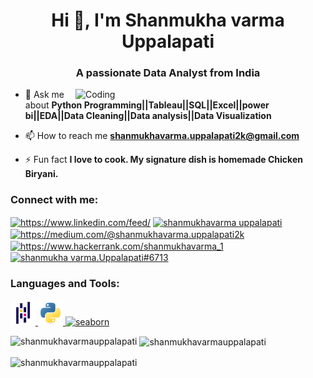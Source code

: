 <h1 align="center">Hi 👋, I'm Shanmukha varma Uppalapati</h1>
<h3 align="center">A passionate Data Analyst from India</h3>
<img align="right" alt="Coding" width="400" src="https://cdn.dribbble.com/users/1162077/screenshots/3848914/programmer.gif">

- 💬 Ask me about **Python Programming||Tableau||SQL||Excel||power bi||EDA||Data Cleaning||Data analysis||Data Visualization**

- 📫 How to reach me **shanmukhavarma.uppalapati2k@gmail.com**

- ⚡ Fun fact **I love to cook. My signature dish is homemade Chicken Biryani.**

<h3 align="left">Connect with me:</h3>
<p align="left">
<a href="https://linkedin.com/in/https://www.linkedin.com/feed/" target="blank"><img align="center" src="https://raw.githubusercontent.com/rahuldkjain/github-profile-readme-generator/master/src/images/icons/Social/linked-in-alt.svg" alt="https://www.linkedin.com/feed/" height="30" width="40" /></a>
<a href="https://kaggle.com/shanmukhavarma uppalapati" target="blank"><img align="center" src="https://raw.githubusercontent.com/rahuldkjain/github-profile-readme-generator/master/src/images/icons/Social/kaggle.svg" alt="shanmukhavarma uppalapati" height="30" width="40" /></a>
<a href="https://medium.com/https://medium.com/@shanmukhavarma.uppalapati2k" target="blank"><img align="center" src="https://raw.githubusercontent.com/rahuldkjain/github-profile-readme-generator/master/src/images/icons/Social/medium.svg" alt="https://medium.com/@shanmukhavarma.uppalapati2k" height="30" width="40" /></a>
<a href="https://www.hackerrank.com/https://www.hackerrank.com/shanmukhavarma_1" target="blank"><img align="center" src="https://raw.githubusercontent.com/rahuldkjain/github-profile-readme-generator/master/src/images/icons/Social/hackerrank.svg" alt="https://www.hackerrank.com/shanmukhavarma_1" height="30" width="40" /></a>
<a href="https://discord.gg/shanmukha varma.Uppalapati#6713" target="blank"><img align="center" src="https://raw.githubusercontent.com/rahuldkjain/github-profile-readme-generator/master/src/images/icons/Social/discord.svg" alt="shanmukha varma.Uppalapati#6713" height="30" width="40" /></a>
</p>

<h3 align="left">Languages and Tools:</h3>
<p align="left"> <a href="https://pandas.pydata.org/" target="_blank" rel="noreferrer"> <img src="https://raw.githubusercontent.com/devicons/devicon/2ae2a900d2f041da66e950e4d48052658d850630/icons/pandas/pandas-original.svg" alt="pandas" width="40" height="40"/> </a> <a href="https://www.python.org" target="_blank" rel="noreferrer"> <img src="https://raw.githubusercontent.com/devicons/devicon/master/icons/python/python-original.svg" alt="python" width="40" height="40"/> </a> <a href="https://seaborn.pydata.org/" target="_blank" rel="noreferrer"> <img src="https://seaborn.pydata.org/_images/logo-mark-lightbg.svg" alt="seaborn" width="40" height="40"/> </a> </p>

<p><img align="left" src="https://github-readme-stats.vercel.app/api/top-langs?username=shanmukhavarmauppalapati&show_icons=true&locale=en&layout=compact" alt="shanmukhavarmauppalapati" /></p>

<p>&nbsp;<img align="center" src="https://github-readme-stats.vercel.app/api?username=shanmukhavarmauppalapati&show_icons=true&locale=en" alt="shanmukhavarmauppalapati" /></p>

<p><img align="center" src="https://github-readme-streak-stats.herokuapp.com/?user=shanmukhavarmauppalapati&" alt="shanmukhavarmauppalapati" /></p>
